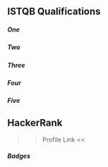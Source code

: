 ## ISTQB Qualifications

##### One 

##### Two

##### Three

##### Four

##### Five

## HackerRank 

>> Profile Link <<

##### Badges
